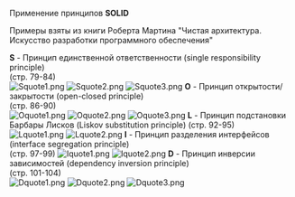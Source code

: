 Применение принципов **SOLID**

Примеры взяты из книги Роберта Мартина "Чистая архитектура. Искусство разработки программного обеспечения"  

**S** - Принцип единственной ответственности (single responsibility principle)  
(стр. 79-84)  
![Squote1.png](screenshotsFromBook%2FSquote1.png) 
![Squote2.png](screenshotsFromBook%2FSquote2.png)
![Squote3.png](screenshotsFromBook%2FSquote3.png)
**O** - Принцип открытости/закрытости (open-closed principle)  
(стр. 86-90)   
![Oquote1.png](screenshotsFromBook%2FOquote1.png)
![Oquote2.png](screenshotsFromBook%2FOquote2.png)
![Oquote3.png](screenshotsFromBook%2FOquote3.png)
**L** - Принцип подстановки Барбары Лисков (Liskov substitution principle)
(стр. 92-95)  
![Lquote1.png](screenshotsFromBook%2FLquote1.png)
![Lquote2.png](screenshotsFromBook%2FLquote2.png)
**I** - Принцип разделения интерфейсов (interface segregation principle)  
(стр. 97-99)
![Iquote1.png](screenshotsFromBook%2FIquote1.png)
![Iquote2.png](screenshotsFromBook%2FIquote2.png)
**D** - Принцип инверсии зависимостей (dependency inversion principle)  
(стр. 101-104)  
![Dquote1.png](screenshotsFromBook%2FDquote1.png)
![Dquote2.png](screenshotsFromBook%2FDquote2.png)
![Dquote3.png](screenshotsFromBook%2FDquote3.png)
